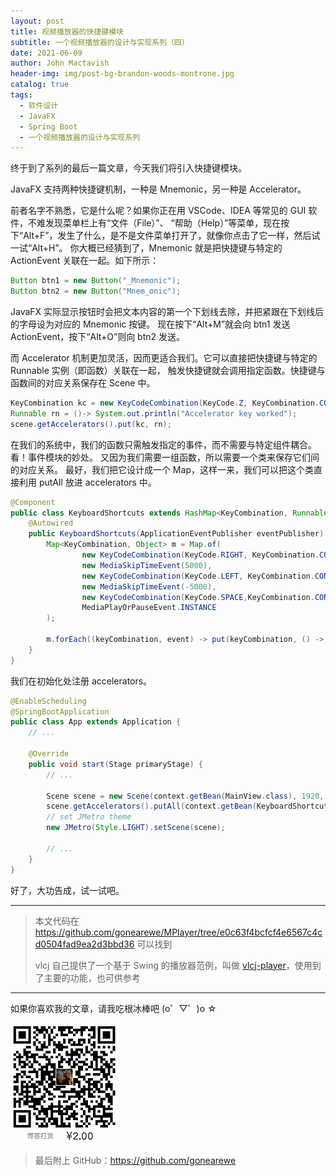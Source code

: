 ```yaml
---
layout: post
title: 视频播放器的快捷键模块
subtitle: 一个视频播放器的设计与实现系列（四）
date: 2021-06-09
author: John Mactavish
header-img: img/post-bg-brandon-woods-montrone.jpg
catalog: true
tags:
  - 软件设计
  - JavaFX
  - Spring Boot
  - 一个视频播放器的设计与实现系列
---
```


终于到了系列的最后一篇文章，今天我们将引入快捷键模块。

JavaFX 支持两种快捷键机制，一种是 Mnemonic，另一种是 Accelerator。

前者名字不熟悉，它是什么呢？如果你正在用 VSCode、IDEA 等常见的 GUI 软件，不难发现菜单栏上有“文件（File）”、
“帮助（Help）”等菜单，现在按下“Alt+F”，发生了什么，是不是文件菜单打开了，就像你点击了它一样，然后试一试“Alt+H”。
你大概已经猜到了，Mnemonic 就是把快捷键与特定的 ActionEvent 关联在一起。如下所示：

```java
Button btn1 = new Button("_Mnemonic");
Button btn2 = new Button("Mnem_onic");
```

JavaFX 实际显示按钮时会把文本内容的第一个下划线去除，并把紧跟在下划线后的字母设为对应的 Mnemonic 按键。
现在按下“Alt+M”就会向 btn1 发送 ActionEvent，按下“Alt+O”则向 btn2 发送。

而 Accelerator 机制更加灵活，因而更适合我们。它可以直接把快捷键与特定的 Runnable 实例（即函数）关联在一起，
触发快捷键就会调用指定函数。快捷键与函数间的对应关系保存在 Scene 中。

```java
KeyCombination kc = new KeyCodeCombination(KeyCode.Z, KeyCombination.CONTROL_DOWN);
Runnable rn = ()-> System.out.println("Accelerator key worked");
scene.getAccelerators().put(kc, rn);
```

在我们的系统中，我们的函数只需触发指定的事件，而不需要与特定组件耦合。看！事件模块的妙处。
又因为我们需要一组函数，所以需要一个类来保存它们间的对应关系。
最好，我们把它设计成一个 Map，这样一来，我们可以把这个类直接利用 putAll 放进 accelerators 中。

```java
@Component
public class KeyboardShortcuts extends HashMap<KeyCombination, Runnable> {
    @Autowired
    public KeyboardShortcuts(ApplicationEventPublisher eventPublisher) {
        Map<KeyCombination, Object> m = Map.of(
                new KeyCodeCombination(KeyCode.RIGHT, KeyCombination.CONTROL_DOWN),
                new MediaSkipTimeEvent(5000),
                new KeyCodeCombination(KeyCode.LEFT, KeyCombination.CONTROL_DOWN),
                new MediaSkipTimeEvent(-5000),
                new KeyCodeCombination(KeyCode.SPACE,KeyCombination.CONTROL_DOWN),
                MediaPlayOrPauseEvent.INSTANCE
        );

        m.forEach((keyCombination, event) -> put(keyCombination, () -> eventPublisher.publishEvent(event)));
    }
}
```

我们在初始化处注册 accelerators。

```java
@EnableScheduling
@SpringBootApplication
public class App extends Application {
    // ...

    @Override
    public void start(Stage primaryStage) {
        // ...

        Scene scene = new Scene(context.getBean(MainView.class), 1920, 1080);
        scene.getAccelerators().putAll(context.getBean(KeyboardShortcuts.class));
        // set JMetro theme
        new JMetro(Style.LIGHT).setScene(scene);

        // ...
    }
}
```

好了，大功告成，试一试吧。

---
> 本文代码在 <https://github.com/gonearewe/MPlayer/tree/e0c63f4bcfcf4e6567c4cd0504fad9ea2d3bbd36> 可以找到
>
> vlcj 自己提供了一个基于 Swing 的播放器范例，叫做 [vlcj-player](https://github.com/caprica/vlcj-player)，使用到了主要的功能，也可供参考
---
如果你喜欢我的文章，请我吃根冰棒吧  (o゜▽゜)o ☆

![contribution](https://raw.githubusercontent.com/gonearewe/gonearewe.github.io/master/img/contribution.jpg)

> 最后附上 GitHub：<https://github.com/gonearewe>
